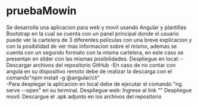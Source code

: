 # pruebaMowin
Se desarrolla una aplicacion para web y movil usando Angular y plantillas Bootstrap en la cual se cuenta con un  panel principal donde el usuario puede ver la cartelera de 3 diferentes peliculas con una breve explicacion y con la posibilidad de ver mas informacion sobre el mismo, ademas se cuenta con un segundo formato con la misma cartelera, en este caso se presentan en slider con las mismas posibilidades.
Despliegue en local:
-Descargar archivos del repositorio GitHub
-En caso de no contar con angula en su dispositivo remoto debe de realizar la descarga con el comando"npm install -g @angular/cli"  
-Para desplegar la aplicacion en local debe de ejecutar el comando "ng serve --open" en su terminal.
Despliegue web:
Ingrese al link ""
Despliegue movil:
Descargue el .apk adjunto en los archivos del repositorio
